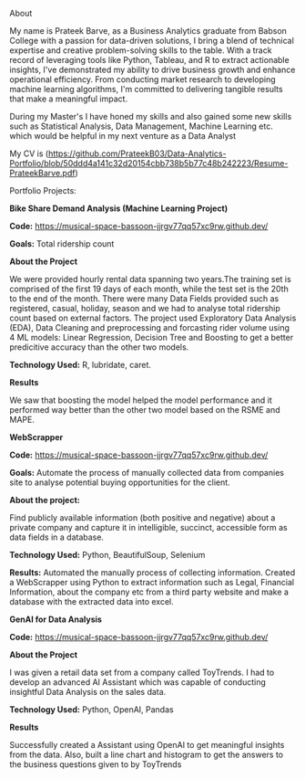 About

My name is Prateek Barve, as a Business Analytics graduate from Babson College with a passion for data-driven solutions, I bring a blend of technical expertise and creative problem-solving skills to the table. With a track record of leveraging tools like Python, Tableau, and R to extract actionable insights, I've demonstrated my ability to drive business growth and enhance operational efficiency. From conducting market research to developing machine learning algorithms, I'm committed to delivering tangible results that make a meaningful impact.

During my Master's I have honed my skills and also gained some new skills such as Statistical Analysis, Data Management, Machine Learning etc. which would be helpful in my next venture as a Data Analyst

My CV is (https://github.com/PrateekB03/Data-Analytics-Portfolio/blob/50ddd4a141c32d20154cbb738b5b77c48b242223/Resume-PrateekBarve.pdf)

Portfolio Projects:

**Bike Share Demand Analysis (Machine Learning Project)**

**Code:** https://musical-space-bassoon-jjrgv77qq57xc9rw.github.dev/

**Goals:**
  Total ridership count 

**About the Project**

We were provided hourly rental data spanning two years.The training set is comprised of the first 19 days of each month, while the test set is the 20th to the end of the month. There were many Data Fields provided such as registered, casual, holiday, season and we had to analyse total ridership count based on external factors. The project used Exploratory Data Analysis (EDA), Data Cleaning and preprocessing and forcasting rider volume using 4 ML models: Linear Regression, Decision Tree and Boosting to get a better predicitive accuracy than the other two models.

**Technology Used:** R, lubridate, caret.

**Results**

We saw that boosting the model helped the model performance and it performed way better than the other two model based on the RSME and MAPE.


**WebScrapper**

**Code:** https://musical-space-bassoon-jjrgv77qq57xc9rw.github.dev/

**Goals:**
Automate the process of manually collected data from companies site to analyse potential buying opportunities for the client.

**About the project:**

Find publicly available information (both positive and negative) about a private company and capture it in intelligible, succinct, accessible form as data fields in a database.

**Technology Used:** Python, BeautifulSoup, Selenium

**Results:**
Automated the manually process of collecting information.
Created a WebScrapper using Python to extract information such as Legal, Financial Information, about the company etc from a third party website and make a database with the extracted data into excel.


**GenAI for Data Analysis**

**Code:**  https://musical-space-bassoon-jjrgv77qq57xc9rw.github.dev/   

**About the Project** 

I was given a retail data set from a company called ToyTrends. I had to develop an advanced AI Assistant which was capable of conducting insightful Data Analysis on the sales data.

**Technology Used:**  Python, OpenAI, Pandas 

**Results**

Successfully created a Assistant using OpenAI to get meaningful insights from the data. Also, built a line chart and histogram to get the answers to the business questions given to by ToyTrends
